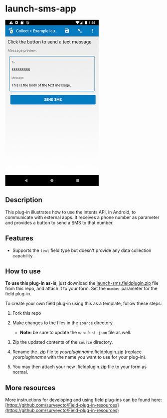 # launch-sms-app

![](extras/preview.jpg)

## Description

This plug-in illustrates how to use the intents API, in Android, to communicate with external apps. It receives a phone number as parameter and provides a button to send a SMS to that number.

## Features

* Supports the `text` field type but doesn't provide any data collection capability.

## How to use

**To use this plug-in as-is**, just download the [launch-sms.fieldplugin.zip](launch-sms.fieldplugin.zip) file from this repo, and attach it to your form. Set the `number` parameter for the field plug-in.

To create your own field plug-in using this as a template, follow these steps:

1. Fork this repo
1. Make changes to the files in the `source` directory.

    * **Note:** be sure to update the `manifest.json` file as well.

1. Zip the updated contents of the `source` directory.
1. Rename the .zip file to *yourpluginname*.fieldplugin.zip (replace *yourpluginname* with the name you want to use for your plug-in).
1. You may then attach your new .fieldplugin.zip file to your form as normal.

## More resources
More instructions for developing and using field plug-ins can be found here: [https://github.com/surveycto/Field-plug-in-resources](https://github.com/surveycto/Field-plug-in-resources)
